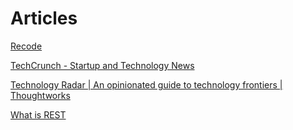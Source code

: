 # Articles

[Recode](http://recode.net/)

[TechCrunch - Startup and Technology News](https://techcrunch.com)

[Technology Radar | An opinionated guide to technology frontiers | Thoughtworks](https://www.thoughtworks.com/radar)

[What is REST](https://restfulapi.net/)